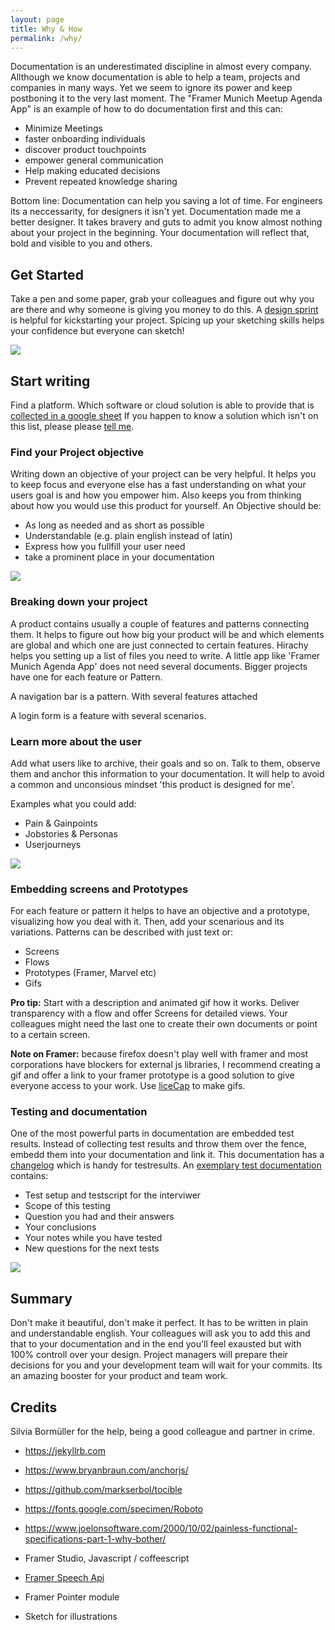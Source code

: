 ```yaml
---
layout: page
title: Why & How
permalink: /why/
---
```


Documentation is an underestimated discipline in almost every company. Allthough we know documentation is able to help a team, projects and companies in many ways. Yet we seem to ignore its power and keep postboning it to the very last moment. The "Framer Munich Meetup Agenda App" is an example of how to do documentation first and this can:

* Minimize Meetings
* faster onboarding individuals
* discover product touchpoints
* empower general communication
* Help making educated decisions
* Prevent repeated knowledge sharing

Bottom line: Documentation can help you saving a lot of time. For engineers its a neccessarity, for designers it isn't yet. Documentation made me a better designer. It takes bravery and guts to admit you know almost nothing about your project in the beginning. Your documentation will reflect that, bold and visible to you and others.


## Get Started
Take a pen and some paper, grab your colleagues and figure out why you are there and why someone is giving you money to do this. A [design sprint](http://www.gv.com/sprint/) is helpful for kickstarting your project. Spicing up your sketching skills helps your confidence but everyone can sketch!

<img src="../assets/illustration-designsprint.jpg" class="imgfit"/> 

## Start writing

Find a platform. Which software or cloud solution is able to provide that is [collected in a google sheet](https://docs.google.com/spreadsheets/d/15Pv5R7PUbzoQm3y5n6bMCyR3-5SzqoUOQqh8QOApy3U/edit#gid=0) If you happen to know a solution which isn't on this list, please please <a href="mailto:marie.schweiz@gmail.com">tell me</a>.

### Find your Project objective

Writing down an objective of your project can be very helpful. It helps you to keep focus and everyone else has a fast understanding on what your users goal is and how you empower him. Also keeps you from thinking about how you would use this product for yourself. An Objective should be:

* As long as needed and as short as possible
* Understandable (e.g. plain english instead of latin)
* Express how you fullfill your user need
* take a prominent place in your documentation

<img src="../assets/illustration-objective.jpg" class="imgfit"/> 

### Breaking down your project

A product contains usually a couple of features and patterns connecting them. It helps to figure out how big your product will be and which elements are global and which one are just connected to certain features. Hirachy helps you  setting up a list of files you need to write. A little app like 'Framer Munich Agenda App' does not need several documents. Bigger projects have one for each feature or Pattern.

A navigation bar is a pattern. With several features attached

A login form is a feature with several scenarios.


### Learn more about the user

Add what users like to archive, their goals and so on. Talk to them, observe them and anchor this information to your documentation. It will help to avoid a common and unconsious mindset 'this product is designed for me'. 

Examples what you could add: 
* Pain & Gainpoints
* Jobstories & Personas 
* Userjourneys


<img src="../assets/illustration-researcher.jpg" class="imgfit"/> 

### Embedding screens and Prototypes

For each feature or pattern it helps to have an objective and a prototype, visualizing how you deal with it. Then, add your scenarious and its variations. Patterns can be described with just text or:

* Screens
* Flows
* Prototypes (Framer, Marvel etc)
* Gifs

**Pro tip:** Start with a description and animated gif how it works. Deliver transparency with a flow and offer Screens for detailed views. Your colleagues might need the last one to create their own documents or point to a certain screen.

**Note on Framer:** because firefox doesn't play well with framer and most corporations have blockers for external js libraries, I recommend creating a gif and offer a link to your framer prototype is a good solution to give everyone access to your work. Use <a href="www.cockos.com/licecap/">liceCap</a> to make gifs.

### Testing and documentation

One of the most powerful parts in documentation are embedded test results. Instead of collecting test results and throw them over the fence, embedd them into your documentation and link it. This documentation has a [changelog](/changelog/) which is handy for testresults. An <a href="../misc/2017/06/13/thefirsttest.html">exemplary test documentation</a> contains:

* Test setup and testscript for the interviwer
* Scope of this testing
* Question you had and their answers
* Your conclusions
* Your notes while you have tested
* New questions for the next tests

<img src="../assets/illustration-testing.jpg" class="imgfit"/> 


## Summary

Don't make it beautiful, don't make it perfect. It has to be written in plain and understandable english. Your colleagues will ask you to add this and that to your documentation and in the end you'll feel exausted but with 100% controll over your design. Project managers will prepare their decisions for you and your development team will wait for your commits. Its an amazing booster for your product and team work.


## Credits

Silvia Bormüller for the help, being a good colleague and partner in crime.

* https://jekyllrb.com
* https://www.bryanbraun.com/anchorjs/
* https://github.com/markserbol/tocible
* https://fonts.google.com/specimen/Roboto
* https://www.joelonsoftware.com/2000/10/02/painless-functional-specifications-part-1-why-bother/

* Framer Studio, Javascript / coffeescript
* [Framer Speech Api](https://github.com/baiIey/framer-speech-api)
* Framer Pointer module
* Sketch for illustrations
